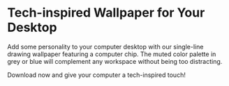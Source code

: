 <!--
Write me markdown content of website with wallpaper:

"A wallpaper with a single line drawing of a computer chip, in a muted color palette such as grey or blue."

The header of the page should not be copy of the text but rather a real content of the website which is using this wallpaper.
-->

<!--font:Montserrat-->

# Tech-inspired Wallpaper for Your Desktop

Add some personality to your computer desktop with our single-line drawing wallpaper featuring a computer chip. The muted color palette in grey or blue will complement any workspace without being too distracting.

Download now and give your computer a tech-inspired touch!
